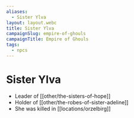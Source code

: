 ```yaml
---
aliases:
  - Sister Ylva
layout: layout.webc
title: Sister Ylva
campaignSlug: empire-of-ghouls
campaignTitle: Empire of Ghouls
tags:
  - npcs
---
```

# Sister Ylva

- Leader of [[other/the-sisters-of-hope]]
- Holder of [[other/the-robes-of-sister-adeline]]
- She was killed in [[locations/orzelbirg]]
